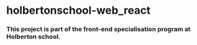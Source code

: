 # holbertonschool-web_react

### This project is part of the front-end specialisation program at Holberton school.
